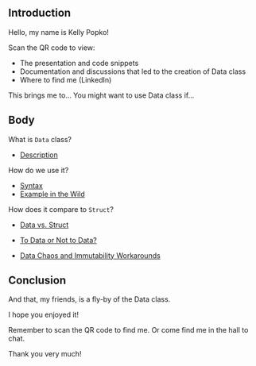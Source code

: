 ## Introduction
Hello, my name is Kelly Popko!

Scan the QR code to view:
- The presentation and code snippets
- Documentation and discussions that led to the creation of Data class
- Where to find me (LinkedIn)

This brings me to... You might want to use Data class if...

## Body

What is `Data` class?
- [Description][description]

How do we use it?
- [Syntax][syntax]
- [Example in the Wild][example]

How does it compare to `Struct`?
- [Data vs. Struct][data-v-struct]

- [To Data or Not to Data?][to-data-or-not]
- [Data Chaos and Immutability Workarounds][workarounds]

[description]: ./presentation-notes/DESCRIPTION.md
[syntax]: ./presentation-notes/SYNTAX.md
[data-v-struct]: ./presentation-notes/DATA_VS_STRUCT.md
[to-data-or-not]: ./presentation-notes/CONSIDERATIONS.md
[example]: ./presentation-notes/WHEN_TO_DATA.md
[workarounds]: ./presentation-notes/WORKAROUNDS.md

## Conclusion

And that, my friends, is a fly-by of the Data class.

I hope you enjoyed it!

Remember to scan the QR code to find me.
Or come find me in the hall to chat.

Thank you very much!

